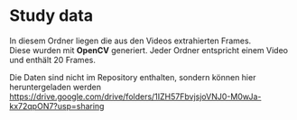 # Study data

In diesem Ordner liegen die aus den Videos extrahierten Frames.  
Diese wurden mit **OpenCV** generiert. Jeder Ordner entspricht einem Video und enthält 20 Frames.

Die Daten sind nicht im Repository enthalten, sondern können hier heruntergeladen werden https://drive.google.com/drive/folders/1IZH57FbvjsjoVNJ0-M0wJa-kx72qpON7?usp=sharing
